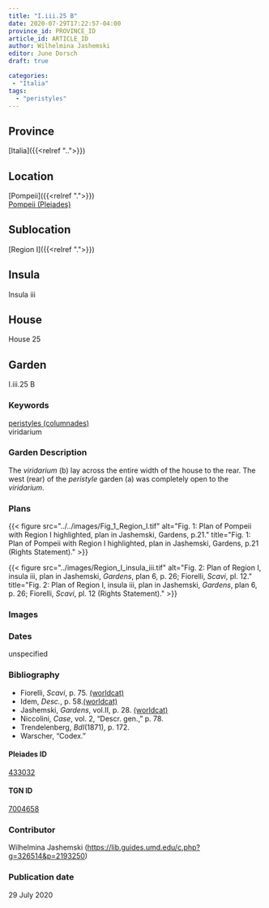```yaml
---
title: "I.iii.25 B"
date: 2020-07-29T17:22:57-04:00
province_id: PROVINCE_ID
article_id: ARTICLE_ID
author: Wilhelmina Jashemski
editor: June Dorsch
draft: true

categories:
 - "Italia"
tags:
  - "peristyles"
---
```


## Province

[Italia]({{<relref "..">}})

<!--### Province Description-->

<!-- DESCRIPTION -->


## Location

[Pompeii]({{<relref ".">}}) \
[Pompeii (Pleiades)](https://pleiades.stoa.org/places/433032)

<!--### Location Description-->

<!-- LEAVE THIS BLANK FOR NOW -->

## Sublocation

[Region I]({{<relref ".">}})

<!--### Sublocation Description-->

<!-- DESCRIPTION -->

## Insula

Insula iii

## House

House 25

## Garden

I.iii.25 B

### Keywords

[peristyles (columnades)](http://vocab.getty.edu/page/aat/300004029) \
viridarium

### Garden Description

The *viridarium* (b) lay across the entire width of the house to the rear. The west (rear) of the *peristyle* garden (a) was completely open to the *viridarium*.

<!--### Maps-->

<!--
OLD WAY (DO NOT USE)
![alt_text](../../images/image_name.ext)
*CAPTION*

NEW WAY ↓↓↓↓
{{< figure src="../../images/image_name.ext" alt="ALT_TEXT" title="CAPTION" >}}
-->

### Plans

{{< figure src="../../images/Fig_1_Region_I.tif" alt="Fig. 1: Plan of Pompeii with Region I highlighted, plan in Jashemski, Gardens, p.21." title="Fig. 1: Plan of Pompeii with Region I highlighted, plan in Jashemski, Gardens, p.21 (Rights Statement)." >}}

{{< figure src="../images/Region_I_insula_iii.tif" alt="Fig. 2: Plan of Region I, insula iii, plan in Jashemski, *Gardens*, plan 6, p. 26; Fiorelli, *Scavi*, pl. 12." title="Fig. 2: Plan of Region I, insula iii, plan in Jashemski, *Gardens*, plan 6, p. 26; Fiorelli, *Scavi*, pl. 12 (Rights Statement)." >}}

### Images


### Dates

unspecified

### Bibliography

* Fiorelli, *Scavi*, p. 75. [(worldcat)](http://www.worldcat.org/oclc/249024903)
* Idem, *Desc.*, p. 58.[(worldcat)](http://www.worldcat.org/oclc/908272023)
* Jashemski, *Gardens*, vol.II, p. 28. [(worldcat)](http://www.worldcat.org/oclc/921816405)
* Niccolini, *Case*, vol. 2, “Descr. gen.,” p. 78.
* Trendelenberg, *BdI*(1871), p. 172.
* Warscher, “Codex.”

<!--#### Periodo ID-->

<!-- [PERIODO_ID](https://pleiades.stoa.org/places/PLEIADES_ID) -->

#### Pleiades ID

[433032](https://pleiades.stoa.org/places/433032)

#### TGN ID

[7004658](http://vocab.getty.edu/page/tgn/7004658)

### Contributor

Wilhelmina Jashemski (https://lib.guides.umd.edu/c.php?g=326514&p=2193250)

### Publication date

29 July 2020

<!--### Related articles-->

<!-- Links to other related articles. Leave blank for now -->
